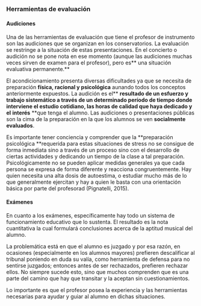 ##### 

### Herramientas de evaluación

#### Audiciones

Una de las herramientas de evaluación que tiene el profesor de instrumento son las audiciones que se organizan en los conservatorios. La evaluación se restringe a la situación de estas presentaciones. En el concierto o audición no se pone nota en ese momento \(aunque las audiciones muchas veces sirven de examen para el profesor\), pero es** una situación evaluativa permanente.**

El acondicionamiento presenta diversas dificultades ya que se necesita de preparación **física, racional y psicológica** aunando todos los conceptos anteriormente expuestos. La audición  es el** **resultado de un esfuerzo y trabajo sistemático a través de un determinado período de tiempo donde interviene  el estudio cotidiano, las horas de calidad que haya dedicado y el** **interés** **que tenga el alumno. Las audiciones o presentaciones públicas son la cima de la preparación en la que los alumnos se ven **socialmente evaluados**.

Es importante tener conciencia  y comprender que la **preparación psicológica **requerida para estas situaciones de stress no se consigue de forma inmediata sino a través de un proceso sino con el desarrollo de ciertas actividades y dedicando un tiempo de la clase a tal preparación. Psicológicamente no se pueden aplicar medidas generales ya que cada persona se expresa de forma diferente y reacciona congruentemente. Hay quien necesita una alta dosis de autoestima, o estudiar mucho más de lo que generalmente ejercitan y hay a quien le basta con una orientación básica por parte del profesorad \(Pignatelli, 2015\).

#### Exámenes

En cuanto a los exámenes, específicamente hay todo un sistema de funcionamiento educativo que lo sustenta. El resultado es la nota cuantitativa la cual formulará conclusiones acerca de la aptitud musical del alumno.

La problemática está en que el alumno es juzgado y por esa razón, en ocasiones \(especialmente en los alumnos mayores\) prefieren descalificar al tribunal poniendo en duda su valía, como herramienta de defensa para no sentirse juzgados; entonces antes de ser rechazados, prefieren rechazar ellos. No siempre sucede esto, sino que muchos comprenden que es una parte del camino que hay que transitar y la aceptan sin cuestionamientos.

Lo importante es que el profesor posea la experiencia y las herramientas necesarias para ayudar y guiar al alumno en dichas situaciones.

